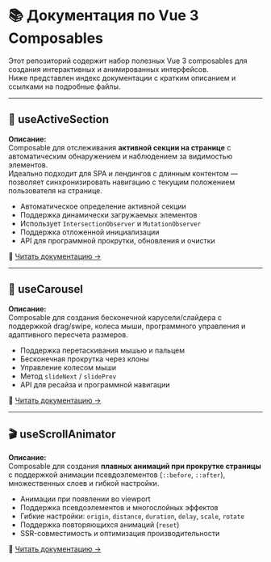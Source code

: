 # 📚 Документация по Vue 3 Composables

Этот репозиторий содержит набор полезных Vue 3 composables для создания интерактивных и анимированных интерфейсов.  
Ниже представлен индекс документации с кратким описанием и ссылками на подробные файлы.

---

## 📌 useActiveSection

**Описание:**  
Composable для отслеживания **активной секции на странице** с автоматическим обнаружением и наблюдением за видимостью элементов.  
Идеально подходит для SPA и лендингов с длинным контентом — позволяет синхронизировать навигацию с текущим положением пользователя на странице.

- Автоматическое определение активной секции
- Поддержка динамически загружаемых элементов
- Использует `IntersectionObserver` и `MutationObserver`
- Поддержка отложенной инициализации
- API для программной прокрутки, обновления и очистки

📄 [Читать документацию →](./useActiveSection.md)

---

## 🔄 useCarousel

**Описание:**  
Composable для создания бесконечной карусели/слайдера с поддержкой drag/swipe, колеса мыши, программного управления и адаптивного пересчета размеров.

- Поддержка перетаскивания мышью и пальцем
- Бесконечная прокрутка через клоны
- Управление колесом мыши
- Метод `slideNext` / `slidePrev`
- API для ресайза и программной навигации

📄 [Читать документацию →](./useCarousel.md)

---

## 🎬 useScrollAnimator

**Описание:**  
Composable для создания **плавных анимаций при прокрутке страницы** с поддержкой анимации псевдоэлементов (`::before`, `::after`), множественных слоев и гибкой настройки.

- Анимации при появлении во viewport
- Поддержка псевдоэлементов и многослойных эффектов
- Гибкие настройки: `origin`, `distance`, `duration`, `delay`, `scale`, `rotate`
- Поддержка повторяющихся анимаций (`reset`)
- SSR-совместимость и оптимизация производительности

📄 [Читать документацию →](./useScrollAnimator.md)
